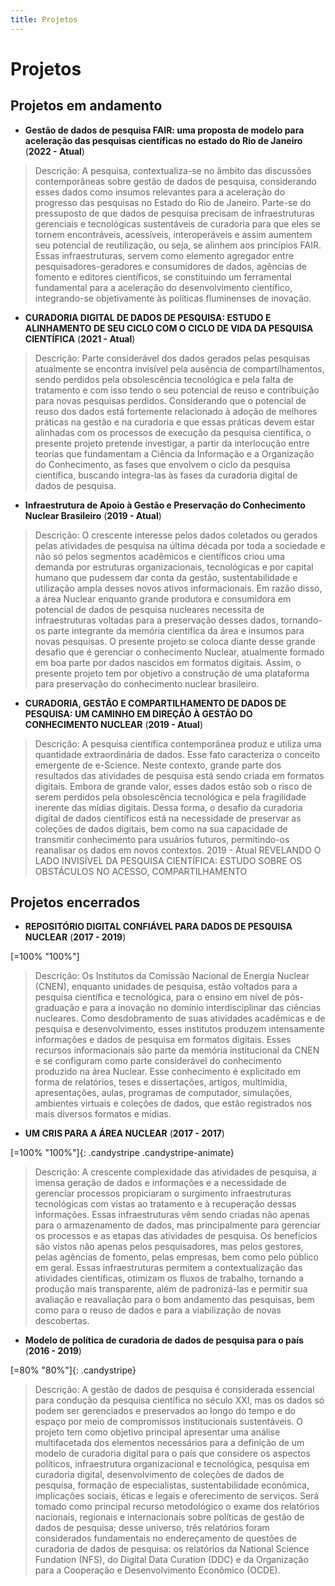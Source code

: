 ```yaml
---
title: Projetos
---
```


# Projetos

## Projetos em andamento

- **Gestão de dados de pesquisa FAIR: uma proposta de modelo para aceleração das pesquisas científicas no estado do Rio de Janeiro** (**2022 - Atual**)
> Descrição: A pesquisa, contextualiza-se no âmbito das discussões contemporâneas sobre gestão de dados de pesquisa, considerando esses dados como insumos relevantes para a aceleração do progresso das pesquisas no Estado do Rio de Janeiro. Parte-se do pressuposto de que dados de pesquisa precisam de infraestruturas gerenciais e tecnológicas sustentáveis de curadoria para que eles se tornem encontráveis, acessíveis, interoperáveis e assim aumentem seu potencial de reutilização, ou seja, se alinhem aos princípios FAIR. Essas infraestruturas, servem como elemento agregador entre pesquisadores-geradores e consumidores de dados, agências de fomento e editores científicos, se constituindo um ferramental fundamental para a aceleração do desenvolvimento científico, integrando-se objetivamente às políticas fluminenses de inovação.

- **CURADORIA DIGITAL DE DADOS DE PESQUISA: ESTUDO E ALINHAMENTO DE SEU CICLO COM O CICLO DE VIDA DA PESQUISA CIENTÍFICA** (**2021 - Atual**)
> Descrição: Parte considerável dos dados gerados pelas pesquisas atualmente se encontra invisível pela ausência de compartilhamentos, sendo perdidos pela obsolescência tecnológica e pela falta de tratamento e com isso tendo o seu potencial de reuso e contribuição para novas pesquisas perdidos. Considerando que o potencial de reuso dos dados está fortemente relacionado à adoção de melhores práticas na gestão e na curadoria e que essas práticas devem estar alinhadas com os processos de execução da pesquisa científica, o presente projeto pretende investigar, a partir da interlocução entre teorias que fundamentam a Ciência da Informação e a Organização do Conhecimento, as fases que envolvem o ciclo da pesquisa científica, buscando integra-las às fases da curadoria digital de dados de pesquisa.

- **Infraestrutura de Apoio à Gestão e Preservação do Conhecimento Nuclear Brasileiro** (**2019 - Atual**)
> Descrição: O crescente interesse pelos dados coletados ou gerados pelas atividades de pesquisa na última década por toda a sociedade e não só pelos segmentos acadêmicos e científicos criou uma demanda por estruturas organizacionais, tecnológicas e por capital humano que pudessem dar conta da gestão, sustentabilidade e utilização ampla desses novos ativos informacionais. Em razão disso, a área Nuclear enquanto grande produtora e consumidora em potencial de dados de pesquisa nucleares necessita de infraestruturas voltadas para a preservação desses dados, tornando-os parte integrante da memória científica da área e insumos para novas pesquisas. O presente projeto se coloca diante desse grande desafio que é gerenciar o conhecimento Nuclear, atualmente formado em boa parte por dados nascidos em formatos digitais. Assim, o presente projeto tem por objetivo a construção de uma plataforma para preservação do conhecimento nuclear brasileiro.

- **CURADORIA, GESTÃO E COMPARTILHAMENTO DE DADOS DE PESQUISA: UM CAMINHO EM DIREÇÃO À GESTÃO DO CONHECIMENTO NUCLEAR** (**2019 - Atual**)
> Descrição: A pesquisa científica contemporânea produz e utiliza uma quantidade extraordinária de dados. Esse fato caracteriza o conceito emergente de e-Science. Neste contexto, grande parte dos resultados das atividades de pesquisa está sendo criada em formatos digitais. Embora de grande valor, esses dados estão sob o risco de serem perdidos pela obsolescência tecnológica e pela fragilidade inerente das mídias digitais. Dessa forma, o desafio da curadoria digital de dados científicos está na necessidade de preservar as coleções de dados digitais, bem como na sua capacidade de transmitir conhecimento para usuários futuros, permitindo-os reanalisar os dados em novos contextos.
2019 - Atual 
REVELANDO O LADO INVISÍVEL DA PESQUISA CIENTÍFICA: ESTUDO SOBRE OS OBSTÁCULOS NO ACESSO, COMPARTILHAMENTO


## Projetos encerrados

- **REPOSITÓRIO DIGITAL CONFIÁVEL PARA DADOS DE PESQUISA NUCLEAR** (**2017 - 2019**)

[=100% "100%"]

> Descrição: Os Institutos da Comissão Nacional de Energia Nuclear (CNEN), enquanto unidades de pesquisa, estão voltados para a pesquisa científica e tecnológica, para o ensino em nível de pós-graduação e para a inovação no domínio interdisciplinar das ciências nucleares. Como desdobramento de suas atividades acadêmicas e de pesquisa e desenvolvimento, esses institutos produzem intensamente informações e dados de pesquisa em formatos digitais. Esses recursos informacionais são parte da memória institucional da CNEN e se configuram como parte considerável do conhecimento produzido na área Nuclear. Esse conhecimento é explicitado em forma de relatórios, teses e dissertações, artigos, multimídia, apresentações, aulas, programas de computador, simulações, ambientes virtuais e coleções de dados, que estão registrados nos mais diversos formatos e mídias.

- **UM CRIS PARA A ÁREA NUCLEAR** (**2017 - 2017**)

[=100% "100%"]{: .candystripe .candystripe-animate}

> Descrição: A crescente complexidade das atividades de pesquisa, a imensa geração de dados e informações e a necessidade de gerenciar processos propiciaram o surgimento infraestruturas tecnológicas com vistas ao tratamento e à recuperação dessas informações. Essas infraestruturas vêm sendo criadas não apenas para o armazenamento de dados, mas principalmente para gerenciar os processos e as etapas das atividades de pesquisa. Os benefícios são vistos não apenas pelos pesquisadores, mas pelos gestores, pelas agências de fomento, pelas empresas, bem como pelo público em geral. Essas infraestruturas permitem a contextualização das atividades científicas, otimizam os fluxos de trabalho, tornando a produção mais transparente, além de padronizá-las e permitir sua avaliação e reavaliação para o bom andamento das pesquisas, bem como para o reuso de dados e para a viabilização de novas descobertas.

- **Modelo de política de curadoria de dados de pesquisa para o país** (**2016 - 2019**)

[=80% "80%"]{: .candystripe}

> Descrição: A gestão de dados de pesquisa é considerada essencial para condução da pesquisa científica no século XXI, mas os dados só podem ser gerenciados e preservados ao longo do tempo e do espaço por meio de compromissos institucionais sustentáveis. O projeto tem como objetivo principal apresentar uma análise multifacetada dos elementos necessários para a definição de um modelo de curadoria digital para o país que considere os aspectos políticos, infraestrutura organizacional e tecnológica, pesquisa em curadoria digital, desenvolvimento de coleções de dados de pesquisa, formação de especialistas, sustentabilidade econômica, implicações sociais, éticas e legais e oferecimento de serviços. Será tomado como principal recurso metodológico o exame dos relatórios nacionais, regionais e internacionais sobre políticas de gestão de dados de pesquisa; desse universo, três relatórios foram considerados fundamentais no endereçamento de questões de curadoria de dados de pesquisa: os relatórios da National Science Fundation (NFS), do Digital Data Curation (DDC) e da Organização para a Cooperação e Desenvolvimento Econômico (OCDE).
